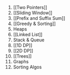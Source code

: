 1. [[Two Pointers]]
2. [[Sliding Window]]
3. [[Prefix and Suffix Sum]]
4. [[Greedy & Sorting]]
5. Heaps
6. [[Linked List]]
7. Stack & Queue
8. [[1D DP]]
9. [[2D DP]]
10. [[Trees]]
11. Graphs
12. Sorting Algos